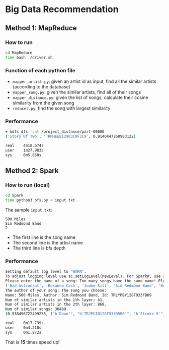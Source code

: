# Big Data Recommendation

## Method 1: MapReduce

### How to run

```bash
cd MapReduce
time bash ./driver.sh
```

### Function of each python file
+ `mapper_artist.py`: given an artist id as input, find all the similar artists (according to the database)
+ `mapper_song.py`: given the similar artists, find all of their songs
+ `mapper_distance.py`: given the list of songs, calculate their cosine similarity from the given song
+ `reducer.py`: find the song with largest similarity

### Performance
```bash
+ hdfs dfs -cat /project_distance/part-00000
('Story Of Two', 'TRMHEEB12903C9F3C9', 0.9140447260983122)

real    4m18.674s
user    1m27.983s
sys     0m5.830s
```

## Method 2: Spark

### How to run (local)

```bash
cd Spark
time python3 bfs.py < input.txt
```
The sample `input.txt`:
```
500 Miles
Sim Redmond Band
2
```
+ The first line is the song name
+ The second line is the artist name
+ The third line is bfs depth

### Performance

```bash
Setting default log level to "WARN".
To adjust logging level use sc.setLogLevel(newLevel). For SparkR, use setLogLevel(newLevel).
Please enter the name of a song: Too many songs have the same name! Please choose a specific author from the list: 
['Bad Astronaut', 'Rosanne Cash', 'Judee Sill', 'Sim Redmond Band', 'Bob The Builder']
The author of your song: The song you choose: 
Name: 500 Miles, Author: Sim Redmond Band, Id: TRLYPBY128F933FB09
Num of similar artists in the 1th layer: 41.                                    
Num of similar artists in the 2th layer: 868.
Num of similar songs: 30489.                                                    
(0.938496722499255, ("b'Down'", "b'TRJPUIN128F93305B6'", "b'Stroke 9'"))        

real    0m17.739s
user    0m4.210s
sys     0m1.872s
```

That is **15** times speed up!
